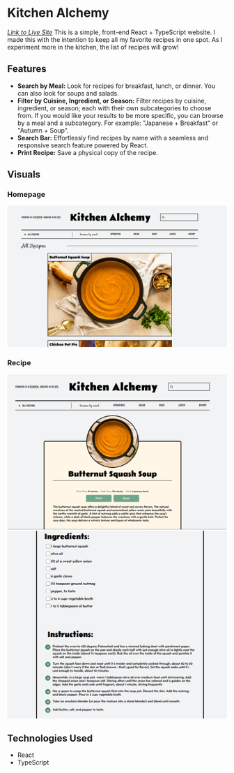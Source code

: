 # Kitchen Alchemy
[*Link to Live Site*](https://kitchenalchemy.netlify.app/)
This is a simple, front-end React + TypeScript website. I made this with the intention to keep all my favorite recipes in one spot. As I experiment more in the kitchen, the list of recipes will grow! 

## Features 

- **Search by Meal:** Look for recipes for breakfast, lunch, or dinner. You can also look for soups and salads. 
- **Filter by Cuisine, Ingredient, or Season:** Filter recipes by cuisine, ingredient, or season; each with their own subcategories to choose from. If you would like your results to be more specific, you can browse by a meal and a subcategory. For example: "Japanese + Breakfast" or "Autumn + Soup".
- **Search Bar:** Effortlessly find recipes by name with a seamless and responsive search feature powered by React.
- **Print Recipe:** Save a physical copy of the recipe.

## Visuals

### Homepage
![Home Page](public/images/kitchen-alchemy-homepage.png)
### Recipe
![Top of Recipe Page](public/images/kitchen-alchemy-recipe1.png)
![Bottom of Recipe Page](public/images/kitchen-alchemy-recipe2.png)

## Technologies Used

- React
- TypeScript
